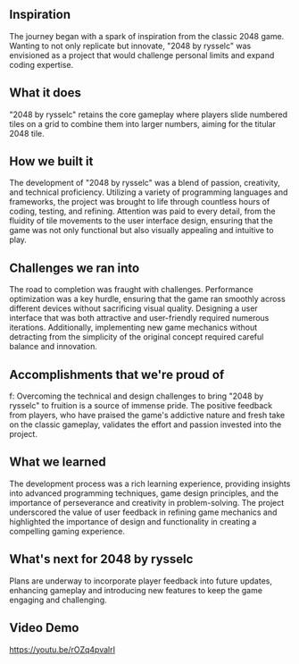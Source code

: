 ## Inspiration
The journey began with a spark of inspiration from the classic 2048 game. Wanting to not only replicate but innovate, "2048 by rysselc" was envisioned as a project that would challenge personal limits and expand coding expertise. 

## What it does
 "2048 by rysselc" retains the core gameplay where players slide numbered tiles on a grid to combine them into larger numbers, aiming for the titular 2048 tile. 

## How we built it
The development of "2048 by rysselc" was a blend of passion, creativity, and technical proficiency. Utilizing a variety of programming languages and frameworks, the project was brought to life through countless hours of coding, testing, and refining. Attention was paid to every detail, from the fluidity of tile movements to the user interface design, ensuring that the game was not only functional but also visually appealing and intuitive to play.

## Challenges we ran into
The road to completion was fraught with challenges. Performance optimization was a key hurdle, ensuring that the game ran smoothly across different devices without sacrificing visual quality. Designing a user interface that was both attractive and user-friendly required numerous iterations. Additionally, implementing new game mechanics without detracting from the simplicity of the original concept required careful balance and innovation.

## Accomplishments that we're proud of
f: Overcoming the technical and design challenges to bring "2048 by rysselc" to fruition is a source of immense pride. The positive feedback from players, who have praised the game's addictive nature and fresh take on the classic gameplay, validates the effort and passion invested into the project.

## What we learned
The development process was a rich learning experience, providing insights into advanced programming techniques, game design principles, and the importance of perseverance and creativity in problem-solving.  The project underscored the value of user feedback in refining game mechanics and highlighted the importance of design and functionality in creating a compelling gaming experience.

## What's next for 2048 by rysselc
 Plans are underway to incorporate player feedback into future updates, enhancing gameplay and introducing new features to keep the game engaging and challenging. 

## Video Demo
https://youtu.be/rOZq4pvalrI
